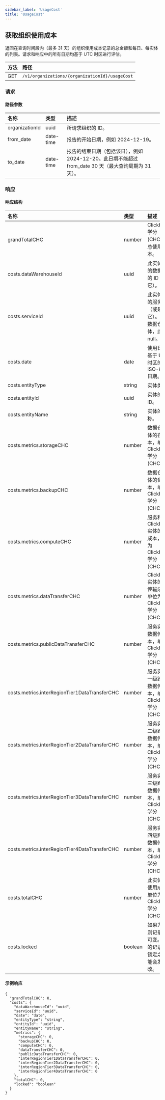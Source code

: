 ```yaml
---
sidebar_label: 'UsageCost'
title: 'UsageCost'
---
```


## 获取组织使用成本

返回在查询时间段内（最多 31 天）的组织使用成本记录的总金额和每日、每实体的列表。请求和响应中的所有日期均基于 UTC 时区进行评估。

| 方法   | 路径                                              |
| :----- | :------------------------------------------------ |
| GET    | `/v1/organizations/{organizationId}/usageCost`   |

### 请求

#### 路径参数

| 名称                | 类型        | 描述                                         |
| :----------------- | :---------- | :------------------------------------------ |
| organizationId     | uuid        | 所请求组织的 ID。                          | 
| from_date          | date-time   | 报告的开始日期，例如 2024-12-19。         | 
| to_date            | date-time   | 报告的结束日期（包括该日），例如 2024-12-20。此日期不能超过 from_date 30 天（最大查询周期为 31 天）。 | 


### 响应

#### 响应结构

| 名称                             | 类型        | 描述                                         |
| :------------------------------ | :---------- | :------------------------------------------ |
| grandTotalCHC                  | number      | ClickHouse 学分 (CHCs) 的总使用成本。                      | 
| costs.dataWarehouseId           | uuid        | 此实体所属的数据仓库的 ID（或是它）。                | 
| costs.serviceId                 | uuid        | 此实体所属的服务的 ID（或是它）。对于数据仓库实体，此值为 null。 | 
| costs.date                      | date        | 使用日期。基于 UTC 时区的 ISO-8601 日期。             | 
| costs.entityType                | string      | 实体类型。                                 | 
| costs.entityId                  | uuid        | 实体的唯一 ID。                             | 
| costs.entityName                | string      | 实体的名称。                               | 
| costs.metrics.storageCHC        | number      | 数据仓库实体的存储成本，单位为 ClickHouse 学分 (CHCs)。  | 
| costs.metrics.backupCHC         | number      | 数据仓库实体的备份成本，单位为 ClickHouse 学分 (CHCs)。 | 
| costs.metrics.computeCHC        | number      | 服务和 ClickPipe 实体的计算成本，单位为 ClickHouse 学分 (CHCs)。 | 
| costs.metrics.dataTransferCHC   | number      | ClickPipe 实体的数据传输成本，单位为 ClickHouse 学分 (CHCs)。 | 
| costs.metrics.publicDataTransferCHC | number   | 服务实体的数据传输成本，单位为 ClickHouse 学分 (CHCs)。  | 
| costs.metrics.interRegionTier1DataTransferCHC | number | 服务实体的一级跨区域数据传输成本，单位为 ClickHouse 学分 (CHCs)。 | 
| costs.metrics.interRegionTier2DataTransferCHC | number | 服务实体的二级跨区域数据传输成本，单位为 ClickHouse 学分 (CHCs)。 | 
| costs.metrics.interRegionTier3DataTransferCHC | number | 服务实体的三级跨区域数据传输成本，单位为 ClickHouse 学分 (CHCs)。 | 
| costs.metrics.interRegionTier4DataTransferCHC | number | 服务实体的四级跨区域数据传输成本，单位为 ClickHouse 学分 (CHCs)。 | 
| costs.totalCHC                  | number      | 此实体的总使用成本，单位为 ClickHouse 学分 (CHCs)。       | 
| costs.locked                    | boolean     | 如果为真，则记录为不可变。解锁的记录在被锁定之前可能会发生更改。 |

#### 示例响应

```
{
  "grandTotalCHC": 0,
  "costs": {
    "dataWarehouseId": "uuid",
    "serviceId": "uuid",
    "date": "date",
    "entityType": "string",
    "entityId": "uuid",
    "entityName": "string",
    "metrics": {
      "storageCHC": 0,
      "backupCHC": 0,
      "computeCHC": 0,
      "dataTransferCHC": 0,
      "publicDataTransferCHC": 0,
      "interRegionTier1DataTransferCHC": 0,
      "interRegionTier2DataTransferCHC": 0,
      "interRegionTier3DataTransferCHC": 0,
      "interRegionTier4DataTransferCHC": 0
    },
    "totalCHC": 0,
    "locked": "boolean"
  }
}
```
